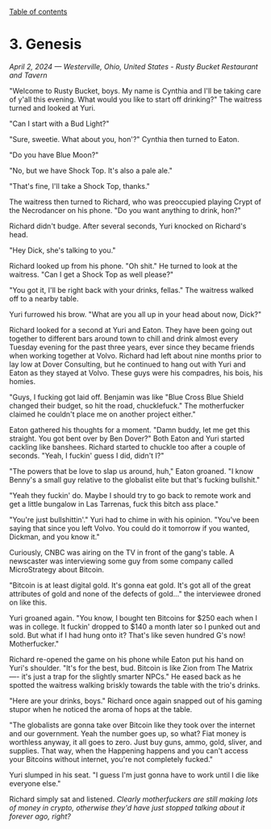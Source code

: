 [Table of contents](./README.md)
<!-- TODO: Revise the discussion so that Richard gets laid off at Dover Consulting before this. I initially wrote this thinking it would happen before what is now chapter 2. His license has not yet been suspended, as far as he's aware. -->

# 3. Genesis
*April 2, 2024 — Westerville, Ohio, United States - Rusty Bucket Restaurant and Tavern*

"Welcome to Rusty Bucket, boys. My name is Cynthia and I'll be taking care of y'all this evening. What would you like to start off drinking?" The waitress turned and looked at Yuri. 

"Can I start with a Bud Light?"

"Sure, sweetie. What about you, hon'?" Cynthia then turned to Eaton. 

"Do you have Blue Moon?"

"No, but we have Shock Top. It's also a pale ale."

"That's fine, I'll take a Shock Top, thanks."

The waitress then turned to Richard, who was preoccupied playing Crypt of the Necrodancer on his phone. "Do you want anything to drink, hon?"

Richard didn't budge. After several seconds, Yuri knocked on Richard's head.

"Hey Dick, she's talking to you."

Richard looked up from his phone. "Oh shit." He turned to look at the waitress. "Can I get a Shock Top as well please?"

"You got it, I'll be right back with your drinks, fellas." The waitress walked off to a nearby table.

Yuri furrowed his brow. "What are you all up in your head about now, Dick?"

Richard looked for a second at Yuri and Eaton. They have been going out together to different bars around town to chill and drink almost every Tuesday evening for the past three years, ever since they became friends when working together at Volvo. Richard had left about nine months prior to lay low at Dover Consulting, but he continued to hang out with Yuri and Eaton as they stayed at Volvo. These guys were his compadres, his bois, his homies. 

"Guys, I fucking got laid off. Benjamin was like \"Blue Cross Blue Shield changed their budget, so hit the road, chucklefuck.\" The motherfucker claimed he couldn't place me on another project either."

Eaton gathered his thoughts for a moment. "Damn buddy, let me get this straight. You got bent over by Ben Dover?" Both Eaton and Yuri started cackling like banshees. Richard started to chuckle too after a couple of seconds. "Yeah, I fuckin' guess I did, didn't I?"

"The powers that be love to slap us around, huh," Eaton groaned. "I know Benny's a small guy relative to the globalist elite but that's fucking bullshit."

"Yeah they fuckin' do. Maybe I should try to go back to remote work and get a little bungalow in Las Tarrenas, fuck this bitch ass place."

"You're just bullshittin'." Yuri had to chime in with his opinion. "You've been saying that since you left Volvo. You could do it tomorrow if you wanted, Dickman, and you know it."

Curiously, CNBC was airing on the TV in front of the gang's table. A newscaster was interviewing some guy from some company called MicroStrategy about Bitcoin.

"Bitcoin is at least digital gold. It's gonna eat gold. It's got all of the great attributes of gold and none of the defects of gold..." the interviewee droned on like this.

Yuri groaned again. "You know, I bought ten Bitcoins for $250 each when I was in college. It fuckin' dropped to $140 a month later so I punked out and sold. But what if I had hung onto it? That's like seven hundred G's now! Motherfucker."

Richard re-opened the game on his phone while Eaton put his hand on Yuri's shoulder. "It's for the best, bud. Bitcoin is like Zion from The Matrix —- it's just a trap for the slightly smarter NPCs." He eased back as he spotted the waitress walking briskly towards the table with the trio's drinks. 

"Here are your drinks, boys." Richard once again snapped out of his gaming stupor when he noticed the aroma of hops at the table. 

"The globalists are gonna take over Bitcoin like they took over the internet and our government. Yeah the number goes up, so what? Fiat money is worthless anyway, it all goes to zero. Just buy guns, ammo, gold, sliver, and supplies. That way, when the Happening happens and you can't access your Bitcoins without internet, you're not completely fucked."

Yuri slumped in his seat. "I guess I'm just gonna have to work until I die like everyone else."

Richard simply sat and listened. *Clearly motherfuckers are still making lots of money in crypto, otherwise they'd have just stopped talking about it forever ago, right?*